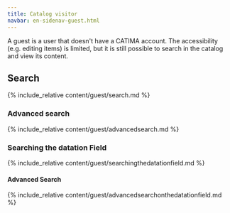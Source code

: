 ```yaml
---
title: Catalog visitor
navbar: en-sidenav-guest.html
---
```


A guest is a user that doesn't have a CATIMA account. The accessibility (e.g. editing items) is limited, but it is still possible to search in the catalog and view its content.

<!-- ## Table of content

- [Search](#search)
  - [Advanced search](#advanced-search)
- [Search on datation field](#searchdate)
  - [Simple search](#simplesearchdate)
  - [Advanced search on the datation field](#advancedsearchdate) -->

<a id="search"></a>

## Search

{% include_relative content/guest/search.md %}

<a id="advanced-search"></a>

### Advanced search

{% include_relative content/guest/advancedsearch.md %}

<a id="searchdate"></a>

### Searching the datation Field

{% include_relative content/guest/searchingthedatationfield.md %}

<a id="advancedsearchdate"></a>

#### Advanced Search

{% include_relative content/guest/advancedsearchonthedatationfield.md %}

